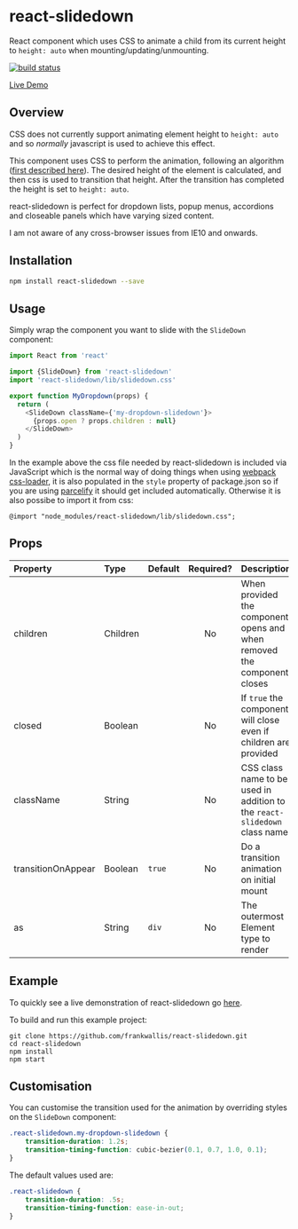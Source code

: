 react-slidedown
============================
React component which uses CSS to animate a child from its current height to ```height: auto``` when mounting/updating/unmounting.

[![build status](https://secure.travis-ci.org/frankwallis/react-slidedown.png?branch=master)](http://travis-ci.org/frankwallis/react-slidedown)

[Live Demo](https://ykxm1vz5vv.codesandbox.io/)

## Overview ##

CSS does not currently support animating element height to ```height: auto``` and so *normally* javascript is used to achieve this effect.

This component uses CSS to perform the animation, following an algorithm ([first described here](http://n12v.com/css-transition-to-from-auto)). The desired height of the element is calculated, and then css is used to transition that height. After the transition has completed the height is set to ```height: auto```.

react-slidedown is perfect for dropdown lists, popup menus, accordions and closeable panels which have varying sized content.

I am not aware of any cross-browser issues from IE10 and onwards.

## Installation ##

```sh
npm install react-slidedown --save
```

## Usage ##

Simply wrap the component you want to slide with the ```SlideDown``` component:

```js
import React from 'react'

import {SlideDown} from 'react-slidedown'
import 'react-slidedown/lib/slidedown.css'

export function MyDropdown(props) {
  return (
    <SlideDown className={'my-dropdown-slidedown'}>
      {props.open ? props.children : null}
    </SlideDown>
  )
}
```

In the example above the css file needed by react-slidedown is included via JavaScript which is the normal way of doing things when using [webpack css-loader](https://github.com/webpack-contrib/css-loader), it is also populated in the ```style``` property of package.json so if you are using [parcelify](https://github.com/rotundasoftware/parcelify) it should get included automatically. Otherwise it is also possibe to import it from css:

```
@import "node_modules/react-slidedown/lib/slidedown.css";
```

## Props

| Property | Type | Default | Required? | Description |
|:---|:---|:---|:---:|:---|
| children | Children | | No | When provided the component opens and when removed the component closes |
| closed | Boolean | | No | If `true` the component will close even if children are provided |
| className | String | | No | CSS class name to be used in addition to the `react-slidedown` class name |
| transitionOnAppear | Boolean | `true` | No | Do a transition animation on initial mount |
| as | String | `div` | No | The outermost Element type to render |

## Example ##

To quickly see a live demonstration of react-slidedown go [here](https://ykxm1vz5vv.codesandbox.io/).

To build and run this example project:
```
git clone https://github.com/frankwallis/react-slidedown.git
cd react-slidedown
npm install
npm start
```

## Customisation ##

You can customise the transition used for the animation by overriding styles on the ```SlideDown``` component:

```css
.react-slidedown.my-dropdown-slidedown {
    transition-duration: 1.2s;
    transition-timing-function: cubic-bezier(0.1, 0.7, 1.0, 0.1);
}
```

The default values used are:

```css
.react-slidedown {
    transition-duration: .5s;
    transition-timing-function: ease-in-out;
}
```
